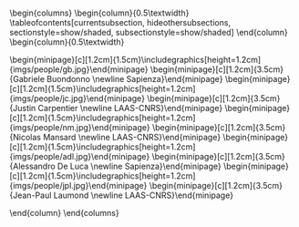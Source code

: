 ####

\begin{columns}
\begin{column}{0.5\textwidth}
\tableofcontents[currentsubsection, hideothersubsections, sectionstyle=show/shaded, subsectionstyle=show/shaded]
\end{column}
\begin{column}{0.5\textwidth}

\begin{minipage}[c][1.2cm]{1.5cm}\includegraphics[height=1.2cm]{imgs/people/gb.jpg}\end{minipage}
\begin{minipage}[c][1.2cm]{3.5cm}{Gabriele Buondonno \newline Sapienza}\end{minipage}
\begin{minipage}[c][1.2cm]{1.5cm}\includegraphics[height=1.2cm]{imgs/people/jc.jpg}\end{minipage}
\begin{minipage}[c][1.2cm]{3.5cm}{Justin Carpentier \newline LAAS-CNRS}\end{minipage}
\begin{minipage}[c][1.2cm]{1.5cm}\includegraphics[height=1.2cm]{imgs/people/nm.jpg}\end{minipage}
\begin{minipage}[c][1.2cm]{3.5cm}{Nicolas Mansard \newline LAAS-CNRS}\end{minipage}
\begin{minipage}[c][1.2cm]{1.5cm}\includegraphics[height=1.2cm]{imgs/people/adl.jpg}\end{minipage}
\begin{minipage}[c][1.2cm]{3.5cm}{Alessandro De Luca \newline Sapienza}\end{minipage}
\begin{minipage}[c][1.2cm]{1.5cm}\includegraphics[height=1.2cm]{imgs/people/jpl.jpg}\end{minipage}
\begin{minipage}[c][1.2cm]{3.5cm}{Jean-Paul Laumond \newline LAAS-CNRS}\end{minipage}

\end{column}
\end{columns}
